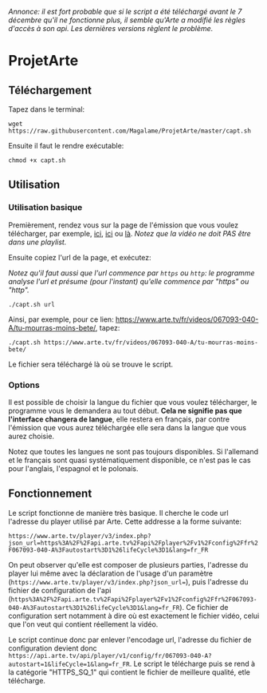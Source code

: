 *Annonce: il est fort probable que si le script a été téléchargé avant le 7 décembre qu'il ne fonctionne plus, il semble qu'Arte a modifié les règles d'accès à son api. Les dernières versions règlent le problème.*

# ProjetArte

## Téléchargement

Tapez dans le terminal:

`wget https://raw.githubusercontent.com/Magalame/ProjetArte/master/capt.sh`

Ensuite il faut le rendre exécutable:

`chmod +x capt.sh`

## Utilisation 

### Utilisation basique

Premièrement, rendez vous sur la page de l'émission que vous voulez télécharger, par exemple, [ici](https://www.arte.tv/fr/videos/041378-000-A/le-deuxieme-souffle/), [ici](https://www.arte.tv/fr/videos/046969-000-A/sleepy-hollow/) ou [là](https://www.arte.tv/fr/videos/067093-040-A/tu-mourras-moins-bete/).
*Notez que la vidéo ne doit PAS être dans une playlist.*

Ensuite copiez l'url de la page, et exécutez: 

*Notez qu'il faut aussi que l'url commence par `https` ou `http`: le programme analyse l'url et présume (pour l'instant) qu'elle commence par "https" ou "http".*

`./capt.sh url`

Ainsi, par exemple, pour ce lien: https://www.arte.tv/fr/videos/067093-040-A/tu-mourras-moins-bete/, tapez:

`./capt.sh https://www.arte.tv/fr/videos/067093-040-A/tu-mourras-moins-bete/`

Le fichier sera téléchargé là où se trouve le script. 

### Options

Il est possible de choisir la langue du fichier que vous voulez télécharger, le programme vous le demandera au tout début. **Cela ne signifie pas que l'interface changera de langue**, elle restera en français, par contre l'émission que vous aurez téléchargée elle sera dans la langue que vous aurez choisie. 

Notez que toutes les langues ne sont pas toujours disponibles. Si l'allemand et le français sont quasi systématiquement disponible, ce n'est pas le cas pour l'anglais, l'espagnol et le polonais. 

## Fonctionnement

Le script fonctionne de manière très basique. Il cherche le code url l'adresse du player utilisé par Arte. Cette addresse a la forme suivante:

`https://www.arte.tv/player/v3/index.php?json_url=https%3A%2F%2Fapi.arte.tv%2Fapi%2Fplayer%2Fv1%2Fconfig%2Ffr%2F067093-040-A%3Fautostart%3D1%26lifeCycle%3D1&lang=fr_FR`

On peut observer qu'elle est composer de plusieurs parties, l'adresse du player lui même avec la déclaration de l'usage d'un paramètre (`https://www.arte.tv/player/v3/index.php?json_url=`), puis l'adresse du fichier de configuration de l'api (`https%3A%2F%2Fapi.arte.tv%2Fapi%2Fplayer%2Fv1%2Fconfig%2Ffr%2F067093-040-A%3Fautostart%3D1%26lifeCycle%3D1&lang=fr_FR`). Ce fichier de configuration sert notamment à dire où est exactement le fichier vidéo, celui que l'on veut qui contient réellement la vidéo. 

Le script continue donc par enlever l'encodage url, l'adresse du fichier de configuration devient donc `https://api.arte.tv/api/player/v1/config/fr/067093-040-A?autostart=1&lifeCycle=1&lang=fr_FR`. Le script le télécharge puis se rend à la catégorie "HTTPS_SQ_1" qui contient le fichier de meilleure qualité, etle télécharge.
